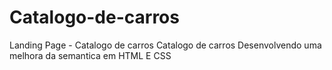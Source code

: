 # Catalogo-de-carros
Landing Page - Catalogo de carros
Catalogo de carros Desenvolvendo uma melhora da semantica em HTML E CSS
